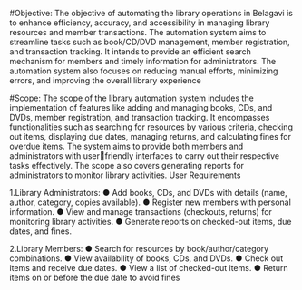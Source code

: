 #Objective:
The objective of automating the library operations in Belagavi is to enhance efficiency, 
accuracy, and accessibility in managing library resources and member transactions. The 
automation system aims to streamline tasks such as book/CD/DVD management, 
member registration, and transaction tracking. It intends to provide an efficient search 
mechanism for members and timely information for administrators. The automation 
system also focuses on reducing manual efforts, minimizing errors, and improving the 
overall library experience

#Scope:
The scope of the library automation system includes the implementation of features like 
adding and managing books, CDs, and DVDs, member registration, and transaction 
tracking. It encompasses functionalities such as searching for resources by various criteria, 
checking out items, displaying due dates, managing returns, and calculating fines for 
overdue items. The system aims to provide both members and administrators with userfriendly interfaces to carry out their respective tasks effectively. The scope also covers 
generating reports for administrators to monitor library activities.
User Requirements

1.Library Administrators: 
  ● Add books, CDs, and DVDs with details (name, author, category, copies available).
  ● Register new members with personal information.
  ● View and manage transactions (checkouts, returns) for monitoring library activities.
  ● Generate reports on checked-out items, due dates, and fines.
  
2.Library Members: 
  ● Search for resources by book/author/category combinations.
  ● View availability of books, CDs, and DVDs.
  ● Check out items and receive due dates.
  ● View a list of checked-out items.
  ● Return items on or before the due date to avoid fines
